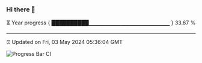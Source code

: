 ### Hi there 👋

⏳ Year progress { ██████████▁▁▁▁▁▁▁▁▁▁▁▁▁▁▁▁▁▁▁▁ } 33.67 %

---

⏰ Updated on Fri, 03 May 2024 05:36:04 GMT

![Progress Bar CI](https://github.com/IshwaranRudhara/GIT-ACTION/workflows/Progress%20Bar%20CI/badge.svg)
